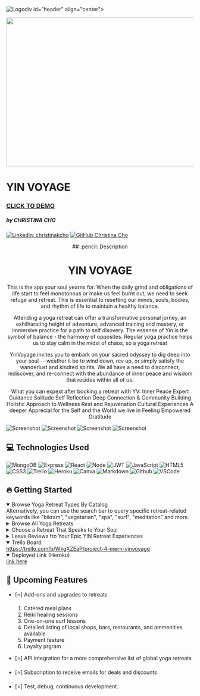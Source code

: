 ![Logo](https://i0.wp.com/totemsurftribe.files.wordpress.com/2024/05/screenshot-2024-05-07-at-8.05.35e280afpm.png?ssl=1)div id="header" align="center">

<div>
  <img src="https://images.unsplash.com/photo-1554965863-e1576e9340c4?q=80&w=1170&auto=format&fit=crop&ixlib=rb-4.0.3&ixid=M3wxMjA3fDB8MHxwaG90by1wYWdlfHx8fGVufDB8fHx8fA%3D%3D" width="800" height="400">
</div>

# YIN VOYAGE

### [CLICK TO DEMO]()

##### by CHRISTINA CHO

[![Linkedin: christinakcho](https://img.shields.io/badge/-Christina%20Cho-blue?style=flat-square&logo=Linkedin&logoColor=white&link=https://www.linkedin.com/in/christinakcho/)](https://www.linkedin.com/in/christinakcho/)
[![GitHub Christina Cho](https://img.shields.io/github/followers/chochristinak?label=follow&style=social)](https://github.com/chochristinak)

  <div id="description" align="center">
    ## :pencil: Description
<h1>YIN VOYAGE</h1>
This is the app your soul yearns for. When the daily grind and obligations of life start to feel monotonous or make us feel burnt out, we need to seek refuge and retreat. This is essential to resetting our minds, souls, bodies, and rhythm of life to maintain a healthy balance.

Attending a yoga retreat can offer a transformative personal jorney, an exhilharating height of adventure, advanced training and mastery, or immersive practice for a path to self disovery. The essense of Yin is the symbol of balance - the harmony of opposites. Regular yoga practice helps us to stay calm in the midst of chaos, so a yoga retreat

YinVoyage invites you to embark on your sacred odyssey to dig deep into your soul -- weather it be to wind down, rev up, or simply satisfy the wanderlust and kindred spirits. We all have a need to disconnect, rediscover, and re-connect with the abundance of inner peace and wisdom that resides within all of us.

What you can expext after booking a retreat with YV:
Inner Peace
Expert Guidance
Solitude
Self Reflection
Deep Connection & Community Building
Holistic Approach to Wellness
Rest and Rejuvenation
Cultural Experiences
A deeper Apprecial for the Self and the World we live in
Feeling Empowered
Gratitude

  </div>

![Screenshot](https://totemsurftribe.files.wordpress.com/2024/05/screenshot-2024-05-07-at-10.16.37e280afpm.png?resize=438%2C438)
![Screenshot](https://totemsurftribe.files.wordpress.com/2024/05/screenshot-2024-05-07-at-10.17.00e280afpm.png?resize=438%2C438)
![Screenshot](https://totemsurftribe.files.wordpress.com/2024/05/screenshot-2024-05-07-at-10.16.15e280afpm.png?resize=438%2C438)
![Screenshot](https://totemsurftribe.files.wordpress.com/2024/05/screenshot-2024-05-07-at-10.15.55e280afpm.png?resize=438%2C438)

## :computer: Technologies Used

![MongoDB](https://img.shields.io/badge/-MongoDB-05122A?style=flat&logo=mongodb)
![Express](https://img.shields.io/badge/-Express-05122A?style=flat&logo=express)
![React](https://img.shields.io/badge/-React-05122A?style=flat&logo=react)
![Node](https://img.shields.io/badge/-Node.js-05122A?style=flat&logo=node.js)
![JWT](https://img.shields.io/badge/-JSON_Web_Tokens-05122A?style=flat&logo=jsonwebtokens)
![JavaScript](https://img.shields.io/badge/-JavaScript-05122A?style=flat&logo=javascript)
![HTML5](https://img.shields.io/badge/-HTML5-05122A?style=flat&logo=html5)
![CSS3](https://img.shields.io/badge/-CSS-05122A?style=flat&logo=css3)
![Trello](https://img.shields.io/badge/-Trello-05122A?style=flat&logo=trello)
![Heroku](https://img.shields.io/badge/-Heroku-05122A?style=flat&logo=heroku)
![Canva](https://img.shields.io/badge/-Canva-05122A?style=flat&logo=canva)
![Markdown](https://img.shields.io/badge/-Markdown-05122A?style=flat&logo=markdown)
![Github](https://img.shields.io/badge/-GitHub-05122A?style=flat&logo=github)
![VSCode](https://img.shields.io/badge/-VS_Code-05122A?style=flat&logo=visualstudio)

## :fire: Getting Started

<details open>
  <summary> Browse Yoga Retreat Types By Catalog </summary>
    Alternatively, you can use the search bar to query specific retreat-related keywords like "bikram", "vegetarian", "spa", "surf", "meditation" and more.
</details>

<details>
  <summary> Browse All Yoga Retreats </summary>
   See Detailed information for each retreat
</details>

<details>
  <summary> Choose a Retreat That Speaks to Your Soul</summary>
   Reserve your spot and get a booking confirmation number.
</details>

<details>
  <summary> Leave Reviews fro Your Epic YIN Retreat Experiences</summary>
   Say great things, bad things, all things. Be honest. 
</details>

<details open>
  <summary> Trello Board </summary>
  <a href="https://trello.com/b/WkgXZEaP/project-4-mern-yinvoyage"
    > https://trello.com/b/WkgXZEaP/project-4-mern-yinvoyage </a
  >
</details>

<details open>
  <summary> Deployed Link (Heroku) </summary>
  <a href=" link here"
    > link here </a
  >
</details>

## :satellite: Upcoming Features

- [:star:] Add-ons and upgrades to retreats 
    1. Catered meal plans 
    2. Reiki healing sessions 
    3. One-on-one surf lessons 
    4. Detailed listing of local shops, bars, restaurants, and ammenities available
    5. Payment feature 
    6. Loyalty prgram

- [:star:] API integration for a more comprehensive list of global yoga retreats
- [:star:] Subscription to receive emails for deals and discounts
- [:star:] Test, debug, continuous development. 

